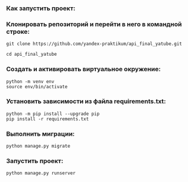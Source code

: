 ### Как запустить проект:
### Клонировать репозиторий и перейти в него в командной строке:
```
git clone https://github.com/yandex-praktikum/api_final_yatube.git

cd api_final_yatube
```
### Cоздать и активировать виртуальное окружение:
```
python -m venv env
source env/bin/activate
```
### Установить зависимости из файла requirements.txt:
```
python -m pip install --upgrade pip
pip install -r requirements.txt
```
### Выполнить миграции:
```
python manage.py migrate
```
### Запустить проект:
```
python manage.py runserver
```